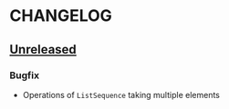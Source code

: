 # CHANGELOG

## [Unreleased]

### Bugfix
- Operations of `ListSequence` taking multiple elements

[Unreleased]: https://github.com/zetool/collection/compare/collection-0.1.1...HEAD

